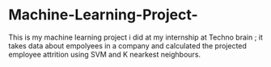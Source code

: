 # Machine-Learning-Project-
This is my machine learning project  i did at my internship at Techno  brain ;
it takes data about empolyees in a company and calculated the projected employee attrition using SVM and K nearkest neighbours.
